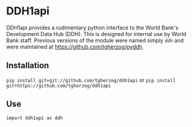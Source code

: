 

# DDH1api

DDH1api provides a rudimentary python interface to the World Bank's Development Data Hub (DDH).
This is designed for internal use by World Bank staff. Previous versions of the module were named
simply `ddh` and were maintained at https://github.com/tgherzog/pyddh.

## Installation ##

`pip install git+git://github.com/tgherzog/ddh1api` or
`pip install git+https://github.com/tgherzog/ddh1api`

## Use ##

`import ddh1api as ddh`

